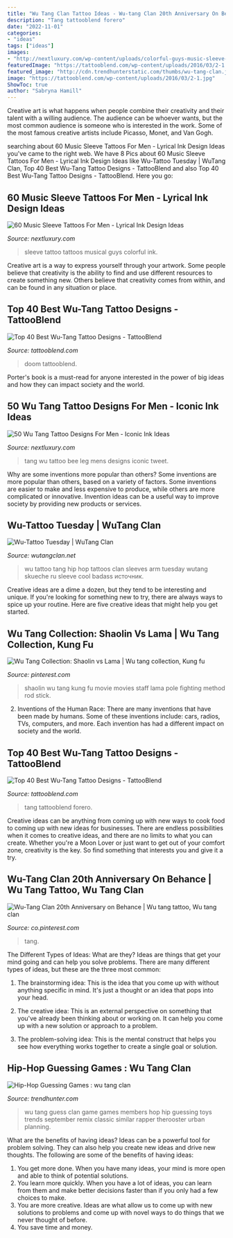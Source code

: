 ```yaml
---
title: "Wu Tang Clan Tattoo Ideas - Wu-tang Clan 20th Anniversary On Behance"
description: "Tang tattooblend forero"
date: "2022-11-01"
categories:
- "ideas"
tags: ["ideas"]
images:
- "http://nextluxury.com/wp-content/uploads/colorful-guys-music-sleeve-tattoo-ideas.jpg"
featuredImage: "https://tattooblend.com/wp-content/uploads/2016/03/2-1.jpg"
featured_image: "http://cdn.trendhunterstatic.com/thumbs/wu-tang-clan.jpeg"
image: "https://tattooblend.com/wp-content/uploads/2016/03/2-1.jpg"
ShowToc: true
author: "Sabryna Hamill"
---
```



Creative art is what happens when people combine their creativity and their talent with a willing audience. The audience can be whoever wants, but the most common audience is someone who is interested in the work. Some of the most famous creative artists include Picasso, Monet, and Van Gogh.

	

		
searching about 60 Music Sleeve Tattoos For Men - Lyrical Ink Design Ideas you've came to the right web. We have 8 Pics about 60 Music Sleeve Tattoos For Men - Lyrical Ink Design Ideas like Wu-Tattoo Tuesday | WuTang Clan, Top 40 Best Wu-Tang Tattoo Designs - TattooBlend and also Top 40 Best Wu-Tang Tattoo Designs - TattooBlend. Here you go:
		
    
## 60 Music Sleeve Tattoos For Men - Lyrical Ink Design Ideas

<img loading=lazy src="http://nextluxury.com/wp-content/uploads/colorful-guys-music-sleeve-tattoo-ideas.jpg" onerror="this.onerror=null;this.src='https://tse3.mm.bing.net/th?id=OIP.3Y1HrIizI1pes7p_v7ZsGwHaJQ&amp;pid=15.1';" alt="60 Music Sleeve Tattoos For Men - Lyrical Ink Design Ideas">

_Source: nextluxury.com_

>sleeve tattoo tattoos musical guys colorful ink. 

	

Creative art is a way to express yourself through your artwork. Some people believe that creativity is the ability to find and use different resources to create something new. Others believe that creativity comes from within, and can be found in any situation or place.

    
## Top 40 Best Wu-Tang Tattoo Designs - TattooBlend

<img loading=lazy src="https://tattooblend.com/wp-content/uploads/2016/03/2-1.jpg" onerror="this.onerror=null;this.src='https://tse3.mm.bing.net/th?id=OIP.aWbFpHAOxKbadf6P8mhkcQHaHa&amp;pid=15.1';" alt="Top 40 Best Wu-Tang Tattoo Designs - TattooBlend">

_Source: tattooblend.com_

>doom tattooblend. 

	

Porter's book is a must-read for anyone interested in the power of big ideas and how they can impact society and the world.

    
## 50 Wu Tang Tattoo Designs For Men - Iconic Ink Ideas

<img loading=lazy src="http://nextluxury.com/wp-content/uploads/wu-tang-with-bee-mens-leg-tattoo-ideas.jpg" onerror="this.onerror=null;this.src='https://tse2.mm.bing.net/th?id=OIP.YUtkwwzE4Nm_Zwk0TqjSWgHaHa&amp;pid=15.1';" alt="50 Wu Tang Tattoo Designs For Men - Iconic Ink Ideas">

_Source: nextluxury.com_

>tang wu tattoo bee leg mens designs iconic tweet. 

	

Why are some inventions more popular than others?
Some inventions are more popular than others, based on a variety of factors. Some inventions are easier to make and less expensive to produce, while others are more complicated or innovative. Invention ideas can be a useful way to improve society by providing new products or services.

    
## Wu-Tattoo Tuesday | WuTang Clan

<img loading=lazy src="https://wutangclan.net/wp-content/uploads/2020/10/dcca11c6bfe2827d2e41187765f613ee.jpg" onerror="this.onerror=null;this.src='https://tse1.mm.bing.net/th?id=OIP.nrpkpvEtcLP0X_D17kg_IgHaHP&amp;pid=15.1';" alt="Wu-Tattoo Tuesday | WuTang Clan">

_Source: wutangclan.net_

>wu tattoo tang hip hop tattoos clan sleeves arm tuesday wutang skueche ru sleeve cool badass источник. 

	

Creative ideas are a dime a dozen, but they tend to be interesting and unique. If you're looking for something new to try, there are always ways to spice up your routine. Here are five creative ideas that might help you get started.

    
## Wu Tang Collection: Shaolin Vs Lama | Wu Tang Collection, Kung Fu

<img loading=lazy src="https://i.pinimg.com/originals/cd/45/36/cd4536661412984db101e928189b1a74.jpg" onerror="this.onerror=null;this.src='https://tse1.mm.bing.net/th?id=OIP.6bm1K4_YHQK5oJoX7Ri0gQHaGQ&amp;pid=15.1';" alt="Wu Tang Collection: Shaolin vs Lama | Wu tang collection, Kung fu">

_Source: pinterest.com_

>shaolin wu tang kung fu movie movies staff lama pole fighting method rod stick. 

	

2. Inventions of the Human Race:
There are many inventions that have been made by humans. Some of these inventions include: cars, radios, TVs, computers, and more. Each invention has had a different impact on society and the world.

    
## Top 40 Best Wu-Tang Tattoo Designs - TattooBlend

<img loading=lazy src="https://tattooblend.com/wp-content/uploads/2016/03/10.jpg" onerror="this.onerror=null;this.src='https://tse1.mm.bing.net/th?id=OIP.yBm5pjnLsO9H3nhJL8IlnQHaHZ&amp;pid=15.1';" alt="Top 40 Best Wu-Tang Tattoo Designs - TattooBlend">

_Source: tattooblend.com_

>tang tattooblend forero. 

	

Creative ideas can be anything from coming up with new ways to cook food to coming up with new ideas for businesses. There are endless possibilities when it comes to creative ideas, and there are no limits to what you can create. Whether you're a Moon Lover or just want to get out of your comfort zone, creativity is the key. So find something that interests you and give it a try.

    
## Wu-Tang Clan 20th Anniversary On Behance | Wu Tang Tattoo, Wu Tang Clan

<img loading=lazy src="https://i.pinimg.com/736x/b8/f2/b9/b8f2b9a5d6269066d12e35a7012a3cfe--wu-tang-clan-th-anniversary.jpg" onerror="this.onerror=null;this.src='https://tse2.mm.bing.net/th?id=OIP.lKfnaC7q96kd4Q64JbC_FgHaFw&amp;pid=15.1';" alt="Wu-Tang Clan 20th Anniversary on Behance | Wu tang tattoo, Wu tang clan">

_Source: co.pinterest.com_

>tang. 

	

The Different Types of Ideas: What are they?
Ideas are things that get your mind going and can help you solve problems. There are many different types of ideas, but these are the three most common:
1. The brainstorming idea: This is the idea that you come up with without anything specific in mind. It's just a thought or an idea that pops into your head.

2. The creative idea: This is an external perspective on something that you've already been thinking about or working on. It can help you come up with a new solution or approach to a problem.

3. The problem-solving idea: This is the mental construct that helps you see how everything works together to create a single goal or solution.

    
## Hip-Hop Guessing Games : Wu Tang Clan

<img loading=lazy src="http://cdn.trendhunterstatic.com/thumbs/wu-tang-clan.jpeg" onerror="this.onerror=null;this.src='https://tse1.mm.bing.net/th?id=OIP.lL6R-Ybshw3NKd7eiuhdxAHaMU&amp;pid=15.1';" alt="Hip-Hop Guessing Games : wu tang clan">

_Source: trendhunter.com_

>wu tang guess clan game games members hop hip guessing toys trends september remix classic similar rapper therooster urban planning. 

	

What are the benefits of having ideas?
Ideas can be a powerful tool for problem solving. They can also help you create new ideas and drive new thoughts. The following are some of the benefits of having ideas: 
1. You get more done. When you have many ideas, your mind is more open and able to think of potential solutions. 
2. You learn more quickly. When you have a lot of ideas, you can learn from them and make better decisions faster than if you only had a few choices to make. 
3. You are more creative. Ideas are what allow us to come up with new solutions to problems and come up with novel ways to do things that we never thought of before. 
4. You save time and money.

